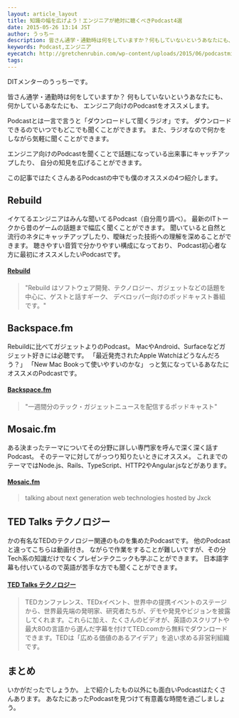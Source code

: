 ```yaml
---
layout: article_layout
title: 知識の幅を広げよう！エンジニアが絶対に聴くべきPodcast4選
date: 2015-05-26 13:14 JST
author: うっちー
description: 皆さん通学・通勤時は何をしていますか？何もしていないというあなたにも、何かしているあなたにも、エンジニア向けのPodcastをオススメします。
keywords: Podcast,エンジニア
eyecatch: http://gretchenrubin.com/wp-content/uploads/2015/06/podcastmikeheadset1.jpg
tags:
---
```


DITメンターのうっちーです。

皆さん通学・通勤時は何をしていますか？
何もしていないというあなたにも、何かしているあなたにも、
エンジニア向けのPodcastをオススメします。

Podcastとは一言で言うと「ダウンロードして聞くラジオ」です。
ダウンロードできるのでいつでもどこでも聞くことができます。
また、ラジオなので何かをしながら気軽に聞くことができます。

エンジニア向けのPodcastを聞くことで話題になっている出来事にキャッチアップしたり、
自分の知見を広げることができます。

この記事ではたくさんあるPodcastの中でも僕のオススメの4つ紹介します。

## Rebuild
イケてるエンジニアはみんな聞いてるPodcast（自分周り調べ）。
最新のITトークから昔のゲームの話題まで幅広く聞くことができます。
聞いていると自然と流行のネタにキャッチアップしたり、曖昧だった技術への理解を深めることができます。
聴きやすい音質で分かりやすい構成になっており、
Podcast初心者な方に最初にオススメしたいPodcastです。

#### [Rebuild](http://rebuild.fm)
> "Rebuild はソフトウェア開発、テクノロジー、ガジェットなどの話題を中心に、ゲストと話すギーク、
> デベロッパー向けのポッドキャスト番組です。"

## Backspace.fm
Rebuildに比べてガジェットよりのPodcast。
MacやAndroid、Surfaceなどガジェット好きには必聴です。
「最近発売されたApple Watchはどうなんだろう？」
「New Mac Bookって使いやすいのかな」
っと気になっているあなたにオススメのPodcastです。

#### [Backspace.fm](http://backspace.fm)
> "一週間分のテック・ガジェットニュースを配信するポッドキャスト"

## Mosaic.fm
ある決まったテーマについてその分野に詳しい専門家を呼んで深く深く話すPodcast。
そのテーマに対してがっつり知りたいときにオススメ。
これまでのテーマではNode.js、Rails、TypeScript、HTTP2やAngular.jsなどがあります。

#### [Mosaic.fm](http://mozaic.fm)
> talking about next generation web technologies hosted by Jxck

## TED Talks テクノロジー
かの有名なTEDのテクノロジー関連のものを集めたPodcastです。
他のPodcastと違ってこちらは動画付き。
ながらで作業をすることが難しいですが、その分Tech系の知識だけでなくプレゼンテクニックも学ぶことができます。
日本語字幕も付いているので英語が苦手な方でも聞くことができます。

#### [TED Talks テクノロジー](https://www.ted.com/talks?language=ja&topics%5B%5D=technology&sort=newest)
> TEDカンファレンス、TEDxイベント、世界中の提携イベントのステージから、世界最先端の発明家、研究者たちが、デモや発見やビジョンを披露してくれます。これらに加え、たくさんのビデオが、英語のスクリプトや最大80の言語から選んだ字幕を付けてTED.comから無料でダウンロードできます。TEDは「広める価値のあるアイデア」を追い求める非営利組織です。

## まとめ
いかがだったでしょうか。
上で紹介したもの以外にも面白いPodcastはたくさんあります。
あなたにあったPodcastを見つけて有意義な時間を過ごしましょう。

